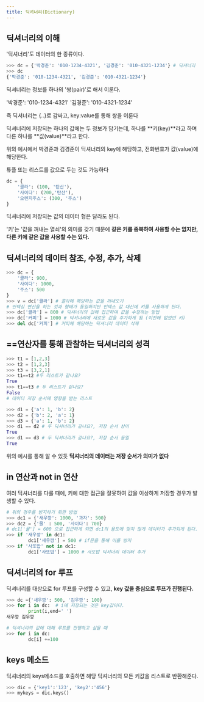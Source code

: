 ```yaml
---
title: 딕셔너리(Dictionary)
---
```


## 딕셔너리의 이해

'딕셔너리'도 데이터의 한 종류이다.

```python
>>> dc = {'박경준': '010-1234-4321', '김경준': '010-4321-1234'} # 딕셔너리
>>> dc
{'박경준': '010-1234-4321', '김경준': '010-4321-1234'}
```

딕셔너리는 정보를 하나의 '쌍(pair)'로 해서 이룬다.

'박경준': '010-1234-4321'
'김경준': '010-4321-1234'

즉 딕셔너리는 {..}로 감싸고, key:value를 통해 쌍을 이룬다

딕셔너리에 저장되는 하나의 값에는 두 정보가 담기는데, 하나를 **키(key)**라고 하며 다른 하나를 **값(value)**라고 한다.

위의 예시에서 박경준과 김경준이 딕셔너리의 key에 해당하고, 전화번호가 값(value)에 해당한다.

튜플 또는 리스트를 값으로 두는 것도 가능하다

```python
dc = {
    '콜라': (100, '탄산'),
    '사이다': (200,'탄산'),
    '오렌지주스': (300, '주스')
}
```

딕셔너리에 저장되는 값의 데이터 형은 달라도 된다.

'키'는 '값을 꺼내는 열쇠'의 의미를 갖기 때문에 **같은 키를 중복하여 사용할 수는 없지만, 다른 키에 같은 값을 사용할 수는 있다.**

## 딕셔너리의 데이터 참조, 수정, 추가, 삭제

```python
>>> dc = {
    '콜라': 900,
    '사이다': 1000,
    '주스': 500
}
>>> v = dc['콜라'] # 콜라에 해당하는 값을 꺼내오기
# 인덱싱 연산을 하는 것과 형태가 동일하지만 인덱스 값 대신에 키를 사용하게 된다.
>>> dc['콜라'] = 800 # 딕셔너리의 값에 접근하여 값을 수정하는 방법
>>> dc['커피'] = 1000 # 딕셔너리에 새로운 값을 추가하게 됨 (이전에 없었던 키)
>>> del dc['커피'] # 커피에 해당하는 딕셔너리 데이터 삭제
```

## ==연산자를 통해 관찰하는 딕셔너리의 성격

```python
>>> t1 = [1,2,3]
>>> t2 = [1,2,3]
>>> t3 = [3,2,1]
>>> t1==t2 #두 리스트가 같나요?
True
>>> t1==t3 # 두 리스트가 같나요?
False
# 데이터 저장 순서에 영향을 받는 리스트
```

```python
>>> d1 = {'a': 1, 'b': 2}
>>> d2 = {'b': 2, 'a': 1}
>>> d3 = {'a': 1, 'b': 2}
>>> d1 == d2 # 두 딕셔너리가 같나요?, 저장 순서 상이
True
>>> d1 == d3 # 두 딕셔너리가 같나요?, 저장 순서 동일
True
```

위의 예시를 통해 알 수 있듯 **딕셔너리의 데이터는 저장 순서가 의미가 없다**

## in 연산과 not in 연산

여러 딕셔너리를 다룰 때에, 키에 대한 접근을 잘못하여 값을 이상하게 저장할 경우가 발생할 수 있다.

```python
# 위의 경우를 방지하기 위한 방법
>>> dc1 = {'새우깡': 1000, '과자': 500}
>>> dc2 = {'물' : 500, '사이다': 700}
# dc1['물'] = 600 으로 접근하게 되면 dc1의 용도에 맞지 않게 데이터가 추가되게 된다.
>>> if '새우깡' in dc1:
        dc1['새우깡'] = 500 # if문을 통해 이를 방지
>>> if '사또밥' not in dc1:
        dc1['사또밥'] = 1000 # 사또밥 딕셔너리 데이터 추가

```

## 딕셔너리의 for 루프

딕셔너리를 대상으로 for 루프를 구성할 수 있고, **key 값을 중심으로 루프가 진행된다.**

```python
>>> dc ={'새우깡': 500, '김우깡': 100}
>>> for i in dc:  # i에 저장되는 것은 key값이다.
        print(i,end=' ')
새우깡 김우깡
```

```python
# 딕셔너리의 값에 대해 루프를 진행하고 싶을 때
>>> for i in dc:
        dc[i] +=100
```

## keys 메소드

딕셔너리의 keys메소드를 호출하면 해당 딕셔너리의 모든 키값을 리스트로 반환해준다.

```python
>>> dic = {'key1':'123', 'key2':'456'}
>>> mykeys = dic.keys()
```
